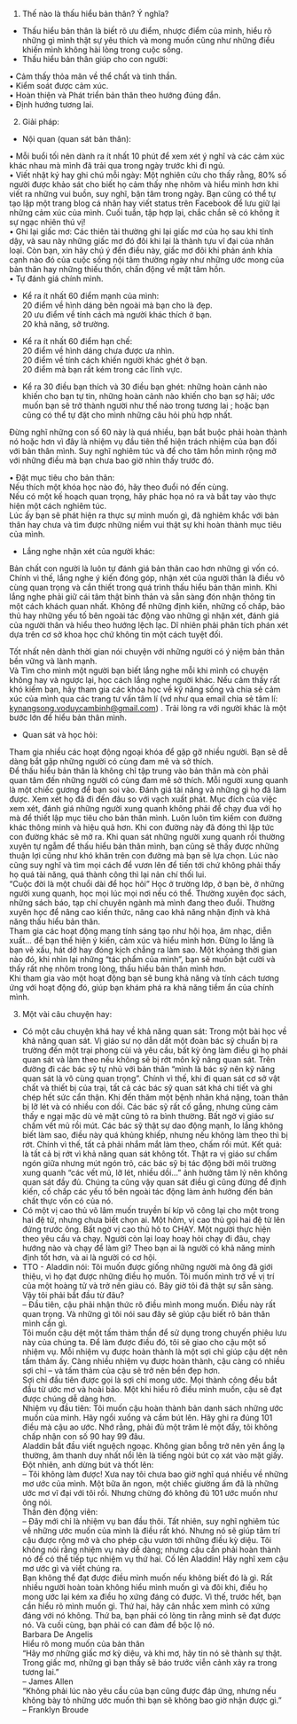 1. Thế nào là thấu hiểu bản thân? Ý nghĩa?  
  
- Thấu hiểu bản thân là biết rõ ưu điểm, nhược điểm của mình, hiểu rõ những gì mình thật sự yêu thích và mong muốn cũng như những điều khiến mình không hài lòng trong cuộc sống.  
- Thấu hiểu bản thân giúp cho con người:  
  
• Cảm thấy thỏa mãn về thể chất và tinh thần.  
• Kiểm soát được cảm xúc.  
• Hoàn thiện và Phát triển bản thân theo hướng đúng đắn.  
• Định hướng tương lai.  
  
2. Giải pháp:  
  
- Nội quan (quan sát bản thân):  
  
• Mỗi buổi tối nên dành ra ít nhất 10 phút để xem xét ý nghĩ và các cảm xúc khác nhau mà mình đã trải qua trong ngày trước khi đi ngủ.  
• Viết nhật ký hay ghi chú mỗi ngày: Một nghiên cứu cho thấy rằng, 80% số người được khảo sát cho biết họ cảm thấy nhẹ nhõm và hiểu mình hơn khi viết ra những vui buồn, suy nghĩ, bận tâm trong ngày. Bạn cũng có thể tự tạo lập một trang blog cá nhân hay viết status trên Facebook để lưu giữ lại những cảm xúc của mình. Cuối tuần, tập hợp lại, chắc chắn sẽ có không ít sự ngạc nhiên thú vị!  
• Ghi lại giấc mơ: Các thiên tài thường ghi lại giấc mơ của họ sau khi tỉnh dậy, và sau này những giấc mơ đó đôi khi lại là thành tựu vĩ đại của nhân loại. Còn bạn, xin hãy chú ý đến điều này, giấc mơ đôi khi phản ánh khía cạnh nào đó của cuộc sống nội tâm thường ngày như những ước mong của bản thân hay những thiếu thốn, chấn động về mặt tâm hồn.  
• Tự đánh giá chính mình.  
+ Kể ra ít nhất 60 điểm mạnh của mình:  
20 điểm về hình dáng bên ngoài mà bạn cho là đẹp.  
20 ưu điểm về tính cách mà người khác thích ở bạn.  
20 khả năng, sở trường.  
+ Kể ra ít nhất 60 điểm hạn chế:  
20 điểm về hình dáng chưa được ưa nhìn.  
20 điểm về tính cách khiến người khác ghét ở bạn.  
20 điểm mà bạn rất kém trong các lĩnh vực.  
  
+ Kể ra 30 điều bạn thích và 30 điều bạn ghét: những hoàn cảnh nào khiến cho bạn tự tin, những hoàn cảnh nào khiến cho bạn sợ hãi; ước muốn bạn sẽ trở thành người như thế nào trong tương lai ; hoặc bạn cũng có thể tự đặt cho mình những câu hỏi phù hợp nhất.  
  
Đừng nghĩ những con số 60 này là quá nhiều, bạn bắt buộc phải hoàn thành nó hoặc hơn vì đây là nhiệm vụ đầu tiên thể hiện trách nhiệm của bạn đối với bản thân mình. Suy nghĩ nghiêm túc và để cho tâm hồn mình rộng mở với những điều mà bạn chưa bao giờ nhìn thấy trước đó.  
  
• Đặt mục tiêu cho bản thân:  
Nếu thích một khóa học nào đó, hãy theo đuổi nó đến cùng.  
Nếu có một kế hoạch quan trọng, hãy phác họa nó ra và bắt tay vào thực hiện một cách nghiêm túc.  
Lúc ấy bạn sẽ phát hiện ra thực sự mình muốn gì, đã nghiêm khắc với bản thân hay chưa và tìm được những niềm vui thật sự khi hoàn thành mục tiêu của mình.  
  
- Lắng nghe nhận xét của người khác:  
  
Bản chất con người là luôn tự đánh giá bản thân cao hơn những gì vốn có. Chính vì thế, lắng nghe ý kiến đóng góp, nhận xét của người thân là điều vô cùng quan trọng và cần thiết trong quá trình thấu hiểu bản thân mình. Khi lắng nghe phải giữ cái tâm thật bình thản và sẳn sàng đón nhận thông tin một cách khách quan nhất. Không để những định kiến, những cố chấp, bảo thủ hay những yếu tố bên ngoài tác động vào những gì nhận xét, đánh giá của người thân và hiểu theo hướng lệch lạc. Dĩ nhiên phải phân tích phán xét dựa trên cơ sở khoa học chứ không tin một cách tuyệt đối.  
  
Tốt nhất nên dành thời gian nói chuyện với những người có ý niệm bản thân bền vững và lành mạnh.  
Và Tìm cho mình một người bạn biết lắng nghe mỗi khi mình có chuyện không hay và ngược lại, học cách lắng nghe người khác. Nếu cảm thấy rất khó kiếm bạn, hãy tham gia các khóa học về kỹ năng sống và chia sẻ cảm xúc của mình qua các trang tư vấn tâm lí (vd như qua email chia sẻ tâm lí: kynangsong.voduycambinh@gmail.com) . Trải lòng ra với người khác là một bước lớn để hiểu bản thân mình.  
  
- Quan sát và học hỏi:  
  
Tham gia nhiều các hoạt động ngoại khóa để gặp gỡ nhiều người. Bạn sẽ dễ dàng bắt gặp những người có cùng đam mê và sở thích.  
Để thấu hiểu bản thân là không chỉ tập trung vào bản thân mà còn phải quan tâm đến những người có cùng đam mê sở thích. Mỗi người xung quanh là một chiếc gương để bạn soi vào. Đánh giá tài năng và những gì họ đã làm được. Xem xét họ đã đi đến đâu so với vạch xuất phát. Mục đích của việc xem xét, đánh giá những người xung quanh không phải để chạy đua với họ mà để thiết lập mục tiêu cho bản thân mình. Luôn luôn tìm kiếm con đường khác thông minh và hiệu quả hơn. Khi con đường này đã đóng thì lập tức con đường khác sẽ mở ra. Khi quan sát những người xung quanh rồi thường xuyên tự ngẫm để thấu hiểu bản thân mình, bạn cũng sẽ thấy được những thuận lợi cũng như khó khăn trên con đường mà bạn sẽ lựa chọn. Lúc nào cũng suy nghĩ và tìm mọi cách để vươn lên để tiến tới chứ không phải thấy họ quá tài năng, quá thành công thì lại nản chí thối lui.  
“Cuộc đời là một chuổi dài để học hỏi” Học ở trường lớp, ở bạn bè, ở những người xung quanh, học mọi lúc mọi nơi nếu có thể. Thường xuyên đọc sách, những sách báo, tạp chí chuyên ngành mà mình đang theo đuổi. Thường xuyên học để nâng cao kiến thức, nâng cao khả năng nhận định và khả năng thấu hiểu bản thân.  
Tham gia các hoạt động mang tính sáng tạo như hội họa, âm nhạc, diễn xuất… để bạn thể hiện ý kiến, cảm xúc và hiểu mình hơn. Đừng lo lắng là bạn vẽ xấu, hát dở hay đóng kịch chẳng ra làm sao. Một khoảng thời gian nào đó, khi nhìn lại những “tác phẩm của mình”, bạn sẽ muốn bật cười và thấy rất nhẹ nhõm trong lòng, thấu hiểu bản thân mình hơn.  
Khi tham gia vào một hoạt động bạn sẽ bung khả năng và tính cách tương ứng với hoạt động đó, giúp bạn khám phá ra khả năng tiềm ẩn của chính mình.  
  
3. Một vài câu chuyện hay:  
- Có một câu chuyện khá hay về khả năng quan sát: Trong một bài học về khả năng quan sát. Vị giáo sư nọ dẫn dắt một đoàn bác sỹ chuẩn bị ra trường đến một trại phong cùi và yêu cầu, bất kỳ ông làm điều gì họ phải quan sát và làm theo nếu không sẽ bị rớt môn kỹ năng quan sát. Trên đường đi các bác sỹ tự nhủ với bản thân “mình là bác sỹ nên kỹ năng quan sát là vô cùng quan trọng”. Chính vì thế, khi đi quan sát cơ sở vật chất và thiết bị của trại, tất cả các bác sỹ quan sát khá chi tiết và ghi chép hết sức cẩn thận. Khi đến thăm một bệnh nhân khá nặng, toàn thân bị lỡ lét và có nhiều con dồi. Các bác sỹ rất cố gắng, nhưng cũng cảm thấy e ngại mặc dù vẻ mặt cũng tỏ ra bình thường. Bất ngờ vị giáo sư chấm vết mủ rồi mút. Các bác sỹ thật sự dao động mạnh, lo lắng không biết làm sao, điều này quá khủng khiếp, nhưng nếu không làm theo thì bị rớt. Chính vì thế, tất cả phải nhắm mắt làm theo, chấm rồi mút. Kết quả: là tất cả bị rớt vì khả năng quan sát không tốt. Thật ra vị giáo sư chấm ngón giữa nhưng mút ngón trỏ, các bác sỹ bị tác động bởi môi trường xung quanh “các vết mủ, lỡ lét, nhiều dồi…” ảnh hưởng tâm lý nên không quan sát đầy đủ. Chúng ta cũng vậy quan sát điều gì cũng đừng để định kiến, cố chấp các yếu tố bên ngoài tác động làm ảnh hưởng đến bản chất thực vốn có của nó.  
- Có một vị cao thủ võ lâm muốn truyền bí kíp võ công lại cho một trong hai đệ tử, nhưng chưa biết chọn ai. Một hôm, vị cao thủ gọi hai đệ tử lên đứng trước ông. Bất ngờ vị cao thủ hô to CHẠY. Một người thực hiện theo yêu cầu và chạy. Người còn lại loay hoay hỏi chạy đi đâu, chạy hướng nào và chạy để làm gì? Theo bạn ai là người có khả năng minh định tốt hơn, và ai là người có cơ hội.  
- TTO - Aladdin nói: Tôi muốn được giống những người mà ông đã giới thiệu, vì họ đạt được những điều họ muốn. Tôi muốn mình trở về vị trí của một hoàng tử và trở nên giàu có. Bây giờ tôi đã thật sự sẵn sàng. Vậy tôi phải bắt đầu từ đâu?  
– Đầu tiên, cậu phải nhận thức rõ điều mình mong muốn. Điều này rất quan trọng. Và những gì tôi nói sau đây sẽ giúp cậu biết rõ bản thân mình cần gì.  
Tôi muốn cậu dệt một tấm thảm thần để sử dụng trong chuyến phiêu lưu này của chúng ta. Để làm được điều đó, tôi sẽ giao cho cậu một số nhiệm vụ. Mỗi nhiệm vụ được hoàn thành là một sợi chỉ giúp cậu dệt nên tấm thảm ấy. Càng nhiều nhiệm vụ được hoàn thành, cậu càng có nhiều sợi chỉ – và tấm thảm của cậu sẽ trở nên bền đẹp hơn.  
Sợi chỉ đầu tiên được gọi là sợi chỉ mong ước. Mọi thành công đều bắt đầu từ ước mơ và hoài bão. Một khi hiểu rõ điều mình muốn, cậu sẽ đạt được chúng dễ dàng hơn.  
Nhiệm vụ đầu tiên: Tôi muốn cậu hoàn thành bản danh sách những ước muốn của mình. Hãy ngồi xuống và cầm bút lên. Hãy ghi ra đúng 101 điều mà cậu ao ước. Nhớ rằng, phải đủ một trăm lẻ một đấy, tôi không chấp nhận con số 90 hay 99 đâu.  
Aladdin bắt đầu viết nguệch ngoạc. Không gian bỗng trở nên yên ắng lạ thường, âm thanh duy nhất nổi lên là tiếng ngòi bút cọ xát vào mặt giấy. Đột nhiên, anh dừng bút và thốt lên:  
– Tôi không làm được! Xưa nay tôi chưa bao giờ nghĩ quá nhiều về những mơ ước của mình. Một bữa ăn ngon, một chiếc giường ấm đã là những ước mơ vĩ đại với tôi rồi. Nhưng chừng đó không đủ 101 ước muốn như ông nói.  
Thần đèn động viên:  
– Đây mới chỉ là nhiệm vụ ban đầu thôi. Tất nhiên, suy nghĩ nghiêm túc về những ước muốn của mình là điều rất khó. Nhưng nó sẽ giúp tâm trí cậu được rộng mở và cho phép cậu vươn tới những điều kỳ diệu. Tôi không nói rằng nhiệm vụ này dễ dàng; nhưng cậu cần phải hoàn thành nó để có thể tiếp tục nhiệm vụ thứ hai. Cố lên Aladdin! Hãy nghĩ xem cậu mơ ước gì và viết chúng ra.  
Bạn không thể đạt được điều mình muốn nếu không biết đó là gì. Rất nhiều người hoàn toàn không hiểu mình muốn gì và đôi khi, điều họ mong ước lại kém xa điều họ xứng đáng có được. Vì thế, trước hết, bạn cần hiểu rõ mình muốn gì. Thứ hai, hãy cân nhắc xem mình có xứng đáng với nó không. Thứ ba, bạn phải có lòng tin rằng mình sẽ đạt được nó. Và cuối cùng, bạn phải có can đảm để bộc lộ nó.  
Barbara De Angelis  
Hiểu rõ mong muốn của bản thân  
“Hãy mơ những giấc mơ kỳ diệu, và khi mơ, hãy tin nó sẽ thành sự thật.  
Trong giấc mơ, những gì bạn thấy sẽ báo trước viễn cảnh xảy ra trong tương lai.”  
– James Allen  
“Không phải lúc nào yêu cầu của bạn cũng được đáp ứng, nhưng nếu không bày tỏ những ước muốn thì bạn sẽ không bao giờ nhận được gì.”  
– Franklyn Broude